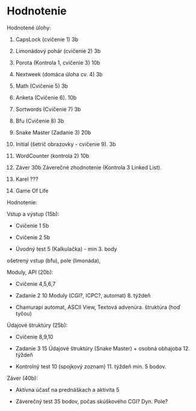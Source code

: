 # Hodnotenie

Hodnotené úlohy:

1.  CapsLock (cvičenie 1) 3b

2.  Limonádový pohár (cvičenie 2) 3b

3.  Porota (Kontrola 1, cvičenie 3) 10b

4.  Nextweek (domáca úloha cv. 4) 3b

5.  Math (Cvičenie 5) 3b

6.  Anketa (Cvičenie 6). 10b

7.  Sortwords (Cvičenie 7) 3b

8.  Bfu (Cvičenie 8) 3b

9.  Snake Master (Zadanie 3) 20b

10. Initial (šetrič obrazovky - cvičenie 9). 3b

11. WordCounter (kontrola 2) 10b

12. Záver 30b Záverečné zhodnotenie (Kontrola 3 Linked List).

13. Karel ???

14. Game Of Life

Hodnotenie:

Vstup a výstup (15b):

  - Cvičenie 1 5b

  - Cvičenie 2 5b

  - Úvodný test 5 (Kalkulačka) - min 3. body

ošetrený vstup (bfu), pole (limonáda),

Moduly, API (20b):

  - Cvičenie 4,5,6,7

  - Zadanie 2 10 Moduly (CGI?, ICPC?, automat) 8. týždeň

  - Chamurapi automat, ASCII View, Textová advenúra. štruktúra (hoď
    tyčou)

Údajové štruktúry (25b):

  - Cvičenie 8,9,10

  - Zadanie 3 15 Údajové štruktúry (Snake Master) + osobná obhajoba 12.
    týždeň

  - Kontrolný test 10 (spojkový zoznam) 11. týždeň min. 5 bodov.

Záver (40b):

  - Aktívna účasť na prednáškach a aktivita 5

  - Záverečný test 35 bodov, počas skúškového CGI? Dyn. Pole?
